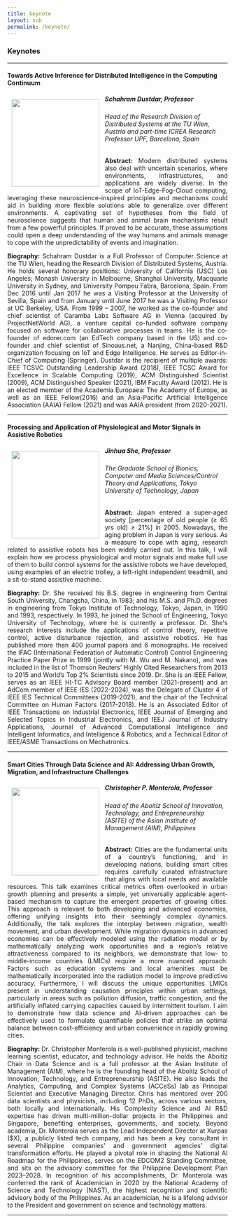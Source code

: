 ```yaml
---
title: keynote
layout: sub
permalink: /keynote/
---
```


<h3>Keynotes</h3>
<hr/>

<h4>Towards Active Inference for Distributed Intelligence in the Computing Continuum</h4>
<img src="/2024/assets/images/keynote_speaker/schahram_dustdar.jpg" align="left" style="border:10px solid white" width="200">
<h5><b>Schahram Dustdar, Professor</b></h5>
<h6>
Head of the Research Division of Distributed Systems at the TU Wien, Austria and part-time ICREA Research Professor UPF, Barcelona, Spain
</h6>
<p style="text-align: justify;">
<b>Abstract: </b> Modern distributed systems also deal with uncertain scenarios, where environments, infrastructures, and applications are widely diverse. In the scope of IoT-Edge-Fog-Cloud computing, leveraging these neuroscience-inspired principles and mechanisms could aid in building more flexible solutions able to generalize over different environments. A captivating set of hypotheses from the field of neuroscience suggests that human and animal brain mechanisms result from a few powerful principles. If proved to be accurate, these assumptions could open a deep understanding of the way humans and animals manage to cope with the unpredictability of events and imagination.
</p>
<p style="text-align: justify;">
<b>Biography: </b> Schahram Dustdar is a Full Professor of Computer Science at the TU Wien, heading the Research Division of Distributed Systems, Austria. He holds several honorary positions: University of California (USC) Los Angeles; Monash University in Melbourne, Shanghai University, Macquarie University in Sydney, and University Pompeu Fabra, Barcelona, Spain. From Dec 2016 until Jan 2017 he was a Visiting Professor at the University of Sevilla, Spain and from January until June 2017 he was a Visiting Professor at UC Berkeley, USA. From 1999 – 2007, he worked as the co-founder and chief scientist of Caramba Labs Software AG in Vienna (acquired by ProjectNetWorld AG), a venture capital co-funded software company focused on software for collaborative processes in teams. He is the co-founder of edorer.com (an EdTech company based in the US) and co-founder and chief scientist of Sinoaus.net, a Nanjing, China-based R&D organization focusing on IoT and Edge Intelligence. He serves as Editor-in-Chief of Computing (Springer). Dustdar is the recipient of multiple awards: IEEE TCSVC Outstanding Leadership Award (2018), IEEE TCSC Award for Excellence in Scalable Computing (2019), ACM Distinguished Scientist (2009), ACM Distinguished Speaker (2021), IBM Faculty Award (2012). He is an elected member of the Academia Europaea: The Academy of Europe, as well as an IEEE Fellow(2016) and an Asia-Pacific Artificial Intelligence Association (AAIA) Fellow (2021) and was AAIA president (from 2020-2021).
</p>
<hr/>

<h4>Processing and Application of Physiological and Motor Signals in Assistive Robotics</h4>
<img src="/2024/assets/images/keynote_speaker/jinhua_she.jpg" align="left" style="border:10px solid white" width="200">
<h5><b>Jinhua She, Professor</b></h5>
<h6>
The Graduate School of Bionics, Computer and Media Sciences/Control Theory and Applications, Tokyo University of Technology, Japan
</h6>
<p style="text-align: justify;">
<b>Abstract: </b> Japan entered a super-aged society [percentage of old people (≥ 65 yrs old) ≥ 21%] in 2005. Nowadays, the aging problem in Japan is very serious. As a measure to cope with aging, research related to assistive robots has been widely carried out. In this talk, I will explain how we process physiological and motor signals and make full use of them to build control systems for the assistive robots we have developed, using examples of an electric trolley, a left-right independent treadmill, and a sit-to-stand assistive machine.
</p>
<p style="text-align: justify;">
<b>Biography: </b> Dr. She received his B.S. degree in engineering from Central South University, Changsha, China, in 1983; and his M.S. and Ph.D. degrees in engineering from Tokyo Institute of Technology, Tokyo, Japan, in 1990 and 1993, respectively. In 1993, he joined the School of Engineering, Tokyo University of Technology, where he is currently a professor. Dr. She's research interests include the applications of control theory, repetitive control, active disturbance rejection, and assistive robotics. He has published more than 400 journal papers and 6 monographs. He received the IFAC (International Federation of Automatic Control) Control Engineering Practice Paper Prize in 1999 (jointly with M. Wu and M. Nakano), and was included in the list of Thomson Reuters' Highly Cited Researchers from 2013 to 2015 and World’s Top 2% Scientists since 2019. Dr. She is an IEEE Fellow, serves as an IEEE HI-TC Advisory Board member (2021-present) and an AdCom member of IEEE IES (2022-2024), was the Delegate of Cluster 4 of IEEE IES Technical Committees (2019-2021), and the chair of the Technical Committee on Human Factors (2017-2018). He is an Associated Editor of IEEE Transactions on Industrial Electronics, IEEE Journal of Emerging and Selected Topics in Industrial Electronics, and IEEJ Journal of Industry Applications, Journal of Advanced Computational Intelligence and Intelligent Informatics, and Intelligence & Robotics; and a Technical Editor of IEEE/ASME Transactions on Mechatronics.
</p>
<hr/>


<h4>Smart Cities Through Data Science and AI: Addressing Urban Growth, Migration, and Infrastructure Challenges</h4>
<img src="/2024/assets/images/keynote_speaker/Monterola.jpg" align="left" style="border:10px solid white" width="200">
<h5><b>Christopher P. Monterola, Professor</b></h5>
<h6>
Head of the Aboitiz School of Innovation, Technology, and Entrepreneurship (ASITE) of the Asian Institute of Management (AIM), Philippines
</h6>
<p style="text-align: justify;">
<b>Abstract: </b> Cities are the fundamental units of a country’s functioning, and in developing nations, building smart cities requires carefully curated infrastructure that aligns with local needs and available resources. This talk examines critical metrics often overlooked in urban growth planning and presents a simple, yet universally applicable agent-based mechanism to capture the emergent properties of growing cities. This approach is relevant to both developing and advanced economies, offering unifying insights into their seemingly complex dynamics. Additionally, the talk explores the interplay between migration, wealth movement, and urban development. While migration dynamics in advanced economies can be effectively modeled using the radiation model or by mathematically analyzing work opportunities and a region’s relative attractiveness compared to its neighbors, we demonstrate that low- to middle-income countries (LMICs) require a more nuanced approach. Factors such as education systems and local amenities must be mathematically incorporated into the radiation model to improve predictive accuracy. Furthermore, I will discuss the unique opportunities LMICs present in understanding causation principles within urban settings, particularly in areas such as pollution diffusion, traffic congestion, and the artificially inflated carrying capacities caused by intermittent tourism. I aim to demonstrate how data science and AI-driven approaches can be effectively used to formulate quantifiable policies that strike an optimal balance between cost-efficiency and urban convenience in rapidly growing cities.
</p>
<p style="text-align: justify;">
<b>Biography: </b> Dr. Christopher Monterola is a well-published physicist, machine learning scientist, educator, and technology advisor. He holds the Aboitiz Chair in Data Science and is a full professor at the Asian Institute of Management (AIM), where he is the founding head of the Aboitiz School of Innovation, Technology, and Entrepreneurship (ASITE). He also leads the Analytics, Computing, and Complex Systems (ACCeSs) lab as Principal Scientist and Executive Managing Director. Chris has mentored over 200 data scientists and physicists, including 12 PhDs, across various sectors, both locally and internationally.
His Complexity Science and AI R&D expertise has driven multi-million-dollar projects in the Philippines and Singapore, benefiting enterprises, governments, and society. Beyond academia, Dr. Monterola serves as the Lead Independent Director at Xurpas ($X), a publicly listed tech company, and has been a key consultant in several Philippine companies' and government agencies' digital transformation efforts. He played a pivotal role in shaping the National AI Roadmap for the Philippines, serves on the EDCOM2 Standing Committee, and sits on the advisory committee for the Philippine Development Plan 2023–2028. In recognition of his accomplishments, Dr. Monterola was conferred the rank of Academician in 2020 by the National Academy of Science and Technology (NAST), the highest recognition and scientific advisory body of the Philippines. As an academician, he is a lifelong advisor to the President and government on science and technology matters.
</p>
<hr/>